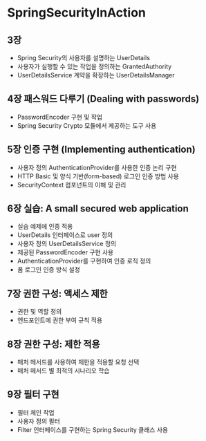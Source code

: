 # SpringSecurityInAction 

## 3장
- Spring Security의 사용자를 설명하는 UserDetails
- 사용자가 실행할 수 있는 작업을 정의하는 GrantedAuthority
- UserDetailsService 계약을 확장하는 UserDetailsManager

## 4장 패스워드 다루기 (Dealing with passwords)
- PasswordEncoder 구현 및 작업
- Spring Security Crypto 모듈에서 제공하는 도구 사용

## 5장 인증 구현 (Implementing authentication)
- 사용자 정의 AuthenticationProvider를 사용한 인증 논리 구현
- HTTP Basic 및 양식 기반(form-based) 로그인 인증 방법 사용
- SecurityContext 컴포넌트의 이해 및 관리

## 6장 실습: A small secured web application 
- 실습 예제에 인증 적용
- UserDetails 인터페이스로 user 정의
- 사용자 정의 UserDetailsService 정의
- 제공된 PasswordEncoder 구현 사용
- AuthenticationProvider를 구현하여 인증 로직 정의
- 폼 로그인 인증 방식 설정 

## 7장 권한 구성: 액세스 제한
- 권한 및 역할 정의
- 엔드포인트에 권한 부여 규칙 적용

## 8장 권한 구성: 제한 적용
- 매처 메서드를 사용하여 제한을 적용할 요청 선택
- 매처 메서드 별 최적의 시나리오 학습

## 9장 필터 구현
- 필터 체인 작업
- 사용자 정의 필터
- Filter 인터페이스를 구현하는 Spring Security 클래스 사용
